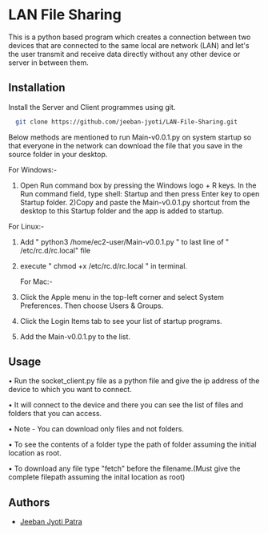 
# LAN File Sharing

This is a python based program which creates a connection between two devices that are connected to the same local are network (LAN) and let's the user transmit and receive data directly without any other device or server in between them.

## Installation

Install the Server and Client programmes using git.

```bash
  git clone https://github.com/jeeban-jyoti/LAN-File-Sharing.git
```

Below methods are mentioned to run Main-v0.0.1.py on system startup so that everyone in the network can download the file that you save in the source folder in your desktop.

For Windows:-
1) Open Run command box by pressing the Windows logo + R keys. In the Run command field, type shell: Startup and then press Enter key to open Startup folder.
2)Copy and paste the Main-v0.0.1.py shortcut from the desktop to this Startup folder and the app is added to startup.

For Linux:-
1) Add " python3 /home/ec2-user/Main-v0.0.1.py " to last line of " /etc/rc.d/rc.local" file
2) execute " chmod +x /etc/rc.d/rc.local " in terminal.

   For Mac:-
1) Click the Apple menu in the top-left corner and select System Preferences. Then choose Users & Groups.
2) Click the Login Items tab to see your list of startup programs.
3) Add the Main-v0.0.1.py to the list.





## Usage

• Run the socket_client.py file as a python file  and give the ip address of the device to which you want to connect.

• It will connect to the device and there you can see the list of files and folders that you can access.

• Note - You can download only files and not folders.

• To see the contents of a folder type the path of folder assuming the initial location as root.

• To download any file type "fetch" before the filename.(Must give the complete filepath assuming the inital location as root)
## Authors

- [Jeeban Jyoti Patra](https://github.com/jeeban-jyoti)

